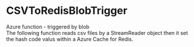 # CSVToRedisBlobTrigger


Azure function - triggered by blob <br>
The following function reads csv files by a StreamReader object then it set the hash code valus within a Azure Cache for Redis.
 
 
 
 
